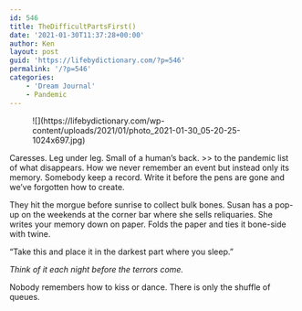```yaml
---
id: 546
title: TheDifficultPartsFirst()
date: '2021-01-30T11:37:28+00:00'
author: Ken
layout: post
guid: 'https://lifebydictionary.com/?p=546'
permalink: '/?p=546'
categories:
    - 'Dream Journal'
    - Pandemic
---
```


<figure class="wp-block-image size-large">![](https://lifebydictionary.com/wp-content/uploads/2021/01/photo_2021-01-30_05-20-25-1024x697.jpg)</figure>Caresses. Leg under leg. Small of a human’s back. &gt;&gt; to the pandemic list of what disappears. How we never remember an event but instead only its memory. Somebody keep a record. Write it before the pens are gone and we’ve forgotten how to create.

They hit the morgue before sunrise to collect bulk bones. Susan has a pop-up on the weekends at the corner bar where she sells reliquaries. She writes your memory down on paper. Folds the paper and ties it bone-side with twine.

“Take this and place it in the darkest part where you sleep.”

*Think of it each night before the terrors come.*

Nobody remembers how to kiss or dance. There is only the shuffle of queues.